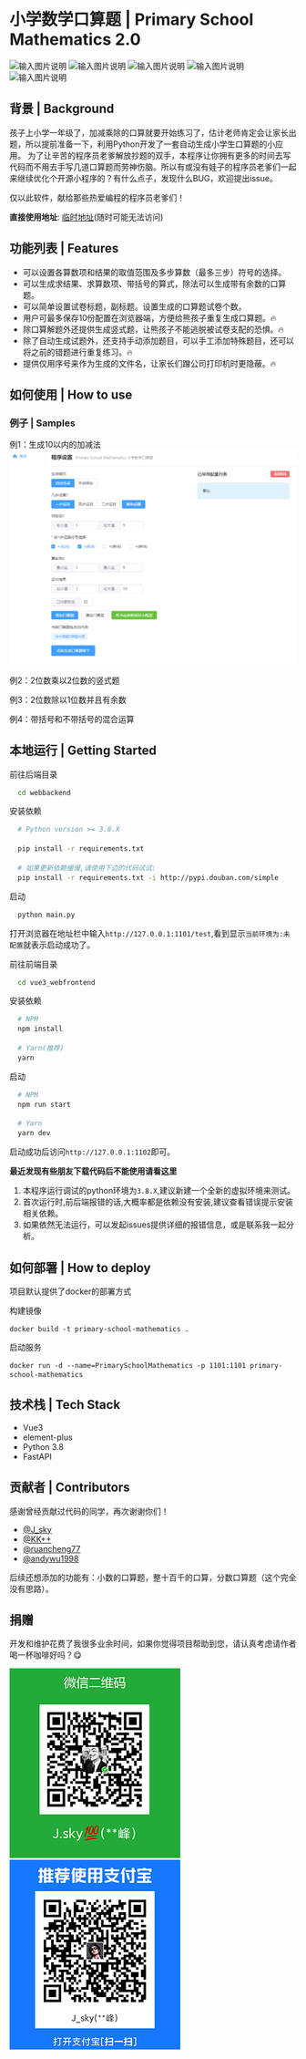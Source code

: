 
#  小学数学口算题 | Primary School Mathematics 2.0

![输入图片说明](https://img.shields.io/badge/Python-3.8.8-green?logo=python)
![输入图片说明](https://img.shields.io/badge/fastAPI-0.85.1-green)
![输入图片说明](https://img.shields.io/badge/Vue-3.2.41-blue)
![输入图片说明](https://img.shields.io/badge/license-Apache--2.0-green)
![输入图片说明](https://img.shields.io/badge/Github--PrimarySchoolMathematics-green?logo=github)

## 背景 | Background
孩子上小学一年级了，加减乘除的口算就要开始练习了，估计老师肯定会让家长出题，所以提前准备一下，利用Python开发了一套自动生成小学生口算题的小应用。
为了让辛苦的程序员老爹解放抄题的双手，本程序让你拥有更多的时间去写代码而不用去手写几道口算题而劳神伤脑。所以有或没有娃子的程序员老爹们一起来继续优化个开源小程序的？有什么点子，发现什么BUG，欢迎提出issue。

仅以此软件，献给那些热爱编程的程序员老爹们！

**直接使用地址**: [临时地址](http://paper.moteng.ltd:1101)(随时可能无法访问)

## 功能列表 | Features
- 可以设置各算数项和结果的取值范围及多步算数（最多三步）符号的选择。
- 可以生成求结果、求算数项、带括号的算式，除法可以生成带有余数的口算题。
- 可以简单设置试卷标题，副标题。设置生成的口算题试卷个数。
- 用户可最多保存10份配置在浏览器端，方便给熊孩子重复生成口算题。🔥
- 除口算解题外还提供生成竖式题，让熊孩子不能逃脱被试卷支配的恐惧。🔥
- 除了自动生成试题外，还支持手动添加题目，可以手工添加特殊题目，还可以将之前的错题进行重复练习。🔥
- 提供仅用序号来作为生成的文件名，让家长们蹭公司打印机时更隐蔽。🔥

## 如何使用 | How to use

### 例子 | Samples

例1：生成10以内的加减法
![](docs/images/Sample01.png)

例2：2位数乘以2位数的竖式题


例3：2位数除以1位数并且有余数


例4：带括号和不带括号的混合运算


## 本地运行 | Getting Started
前往后端目录

```bash
  cd webbackend
```

安装依赖

```bash
  # Python version >= 3.8.X

  pip install -r requirements.txt

  # 如果更新依赖缓慢,请使用下边的代码试试:
  pip install -r requirements.txt -i http://pypi.douban.com/simple
```

启动

```bash
  python main.py
```

打开浏览器在地址栏中输入`http://127.0.0.1:1101/test`,看到显示`当前环境为:未配置`就表示启动成功了。

前往前端目录

```bash
  cd vue3_webfrontend
```

安装依赖

```bash
  # NPM
  npm install

  # Yarn(推荐)
  yarn
```

启动

```bash
  # NPM
  npm run start

  # Yarn
  yarn dev
```

启动成功后访问`http://127.0.0.1:1102`即可。

**最近发现有些朋友下载代码后不能使用请看这里**

1. 本程序运行调试的python环境为`3.8.X`,建议新建一个全新的虚拟环境来测试。
2. 首次运行时,前后端报错的话,大概率都是依赖没有安装,建议查看错误提示安装相关依赖。
3. 如果依然无法运行，可以发起issues提供详细的报错信息，或是联系我一起分析。

## 如何部署 | How to deploy
项目默认提供了docker的部署方式

构建镜像
```shell
docker build -t primary-school-mathematics .
```

启动服务
```shell
docker run -d --name=PrimarySchoolMathematics -p 1101:1101 primary-school-mathematics
```

## 技术栈 | Tech Stack
- Vue3
- element-plus
- Python 3.8
- FastAPI

## 贡献者 | Contributors
感谢曾经贡献过代码的同学，再次谢谢你们！
- [@J_sky](https://github.com/bosichong)
- [@KK++](https://github.com/tsukasa521)
- [@ruancheng77](https://github.com/ruancheng77)
- [@andywu1998](https://github.com/andywu1998)

后续还想添加的功能有：小数的口算题，整十百千的口算，分数口算题（这个完全没有思路）。

## 捐赠

开发和维护花费了我很多业余时间，如果你觉得项目帮助到您，请认真考虑请作者喝一杯咖啡好吗？😋

![](imgs/wx.png) ![](imgs/zfb.png)



